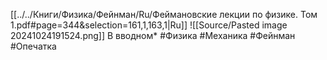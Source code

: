 [[../../Книги/Физика/Фейнман/Ru/Феймановские лекции по физике. Том 1.pdf#page=344&selection=161,1,163,1|Ru]]
![[Source/Pasted image 20241024191524.png]]
В вводном*
#Физика #Механика #Фейнман #Опечатка 